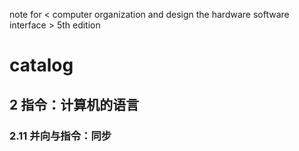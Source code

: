 note for  < computer organization and design the hardware software interface > 5th edition

# catalog

## 2 指令：计算机的语言

### 2.11 并向与指令：同步

